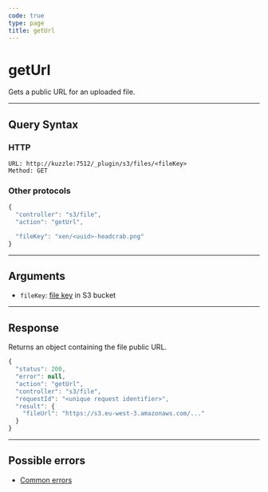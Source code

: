 ```yaml
---
code: true
type: page
title: getUrl
---
```


# getUrl

Gets a public URL for an uploaded file.

---

## Query Syntax

### HTTP

```http
URL: http://kuzzle:7512/_plugin/s3/files/<fileKey>
Method: GET
```

### Other protocols

```js
{
  "controller": "s3/file",
  "action": "getUrl",

  "fileKey": "xen/<uuid>-headcrab.png"
}
```

---

## Arguments

- `fileKey`: [file key](https://docs.aws.amazon.com/AmazonS3/latest/dev/UsingMetadata.html#object-keys) in S3 bucket

---

## Response

Returns an object containing the file public URL.

```js
{
  "status": 200,
  "error": null,
  "action": "getUrl",
  "controller": "s3/file",
  "requestId": "<unique request identifier>",
  "result": {
    "fileUrl": "https://s3.eu-west-3.amazonaws.com/..." 
  }
}
```

---

## Possible errors

- <a href="/core/1/api/essentials/errors/#common-errors">Common errors</a>